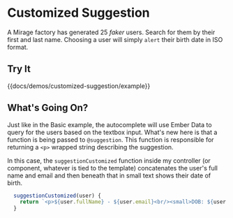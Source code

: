 # Customized Suggestion

A Mirage factory has generated 25 _faker_ users. Search for them by their first and last name.
Choosing a user will simply `alert` their birth date in ISO format.

## Try It

{{docs/demos/customized-suggestion/example}}

## What's Going On?

Just like in the Basic example, the autocomplete will use Ember Data to query
for the users based on the textbox input. What's new here is that a function
is being passed to `@suggestion`. This function is responsible for returning
a `<p>` wrapped string describing the suggestion.

In this case, the `suggestionCustomized` function inside my controller (or component,
whatever is tied to the template) concatenates the user's full name and email and then
beneath that in small text shows their date of birth.

```javascript
  suggestionCustomized(user) {
    return `<p>${user.fullName} - ${user.email}<br/><small>DOB: ${user.dateOfBirth.toLocaleString()}</small></p>`;
  }
```

